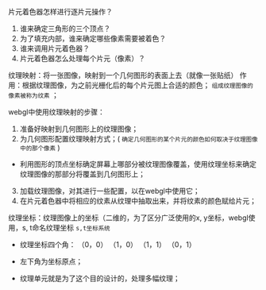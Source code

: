 片元着色器怎样进行逐片元操作？

1. 谁来确定三角形的三个顶点？
2. 为了填充内部，谁来确定哪些像素需要被着色？
3. 谁来调用片元着色器？
4. 片元着色器怎么处理每个片元（像素）？

纹理映射：将一张图像，映射到一个几何图形的表面上去（就像一张贴纸）
作用：根据纹理图像，为之前光栅化后的每个片元图上合适的颜色； `组成纹理图像的像素被称为纹素` ；

webgl中使用纹理映射的步骤：

1. 准备好映射到几何图形上的纹理图像；
2. 为几何图形配置纹理映射方式；( `确定几何图形的某个片元的颜色如何取决于纹理图像中的那个像素` )
  + 利用图形的顶点坐标确定屏幕上哪部分被纹理图像覆盖，使用纹理坐标来确定纹理图像的那部分将覆盖到几何图形上；
3. 加载纹理图像，对其进行一些配置，以在webgl中使用它；
4. 在片元着色器中将相应的纹素从纹理中抽取出来，并将纹素的颜色赋给片元；

纹理坐标：纹理图像上的坐标（二维的，为了区分广泛使用的x, y坐标，webgl使用，s, t命名纹理坐标 `s,t坐标系统`
* 纹理坐标四个角： （0，0） （1，0） （1，1） （0，1）
* 左下角为坐标原点；


* 纹理单元就是为了这个目的设计的，处理多幅纹理；